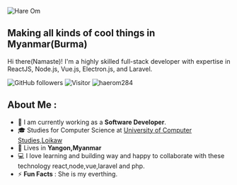 
![Hare Om](https://github.com/hareom284/hareom284/assets/64596861/14c151f9-da5d-47f0-952b-15a353a5c6ee)


## Making all kinds of cool things in Myanmar(Burma)



<p align="justify">
Hi there(Namaste)! I'm a highly skilled full-stack developer with expertise in ReactJS, Node.js, Vue.js, Electron.js, and Laravel.
</p>

![GitHub followers](https://img.shields.io/github/followers/hareom284?style=social) ![Visitor](https://visitor-badge.laobi.icu/badge?page_id=hareom284.repoName) <img src="https://komarev.com/ghpvc/?username=hareom284" alt="haerom284" />

## About Me :

- 🏢 I am currently working as a **Software Developer**.
- 🎓 Studies for Computer Science at [University of Computer Studies,Loikaw](http://ucsloikaw.edu.mm/)
- 🏡 Lives in **Yangon,Myanmar**
- 💻 I love learning and building way and happy to collaborate  with these technology react,node,vue,laravel and php.
- ⚡ **Fun Facts** : She is my everthing.
<br>

